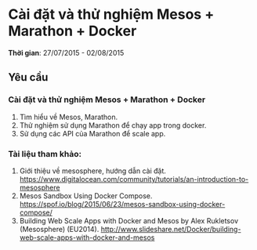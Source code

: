 # Cài đặt và thử nghiệm Mesos + Marathon + Docker
**Thời gian**: 27/07/2015 - 02/08/2015

## Yêu cầu
### Cài đặt và thử nghiệm Mesos + Marathon + Docker
1. Tìm hiểu về Mesos, Marathon.
2. Thử nghiệm sử dụng Marathon để chạy app trong docker.
3. Sử dụng các API của Marathon để scale app.

### Tài liệu tham khảo:
1. Giới thiệu về mesosphere, hướng dẫn cài đặt. https://www.digitalocean.com/community/tutorials/an-introduction-to-mesosphere
2. Mesos Sandbox Using Docker Compose. https://spof.io/blog/2015/06/23/mesos-sandbox-using-docker-compose/
3. Building Web Scale Apps with Docker and Mesos by Alex Rukletsov (Mesosphere) (EU2014). http://www.slideshare.net/Docker/building-web-scale-apps-with-docker-and-mesos

